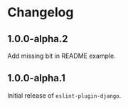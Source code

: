 # Changelog

## 1.0.0-alpha.2

Add missing bit in README example.

## 1.0.0-alpha.1

Initial release of `eslint-plugin-django`.
